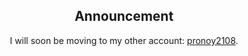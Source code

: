 <h2 style=text-align:center>Announcement</h2>

<center>

I will soon be moving to my other account:
[pronoy2108](github.com/pronoy2108).

</center>
